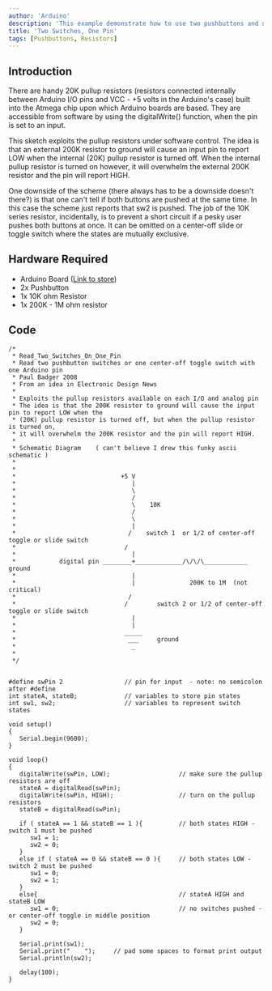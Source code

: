 ```yaml
---
author: 'Arduino'
description: 'This example demonstrate how to use two pushbuttons and distunguish between them using only one pin on your Arduino'
title: 'Two Switches, One Pin'
tags: [Pushbuttons, Resistors]
---
```


## Introduction
There are handy 20K pullup resistors (resistors connected internally between Arduino I/O pins and VCC - +5 volts in the Arduino's case) built into the Atmega chip upon which Arduino boards are based. They are accessible from software by using the digitalWrite() function, when the pin is set to an input.

This sketch exploits the pullup resistors under software control. The idea is that an external 200K resistor to ground will cause an input pin to report LOW when the internal (20K) pullup resistor is turned off. When the internal pullup resistor is turned on however, it will overwhelm the external 200K resistor and the pin will report HIGH.

One downside of the scheme (there always has to be a downside doesn't there?) is that one can't tell if both buttons are pushed at the same time. In this case the scheme just reports that sw2 is pushed. The job of the 10K series resistor, incidentally, is to prevent a short circuit if a pesky user pushes both buttons at once. It can be omitted on a center-off slide or toggle switch where the states are mutually exclusive.


## Hardware Required
- Arduino Board ([Link to store](https://store.arduino.cc/))
- 2x Pushbutton
- 1x 10K ohm Resistor
- 1x 200K - 1M ohm resistor

## Code
```arduino
/*
 * Read_Two_Switches_On_One_Pin
 * Read two pushbutton switches or one center-off toggle switch with one Arduino pin
 * Paul Badger 2008
 * From an idea in Electronic Design News
 *
 * Exploits the pullup resistors available on each I/O and analog pin
 * The idea is that the 200K resistor to ground will cause the input pin to report LOW when the
 * (20K) pullup resistor is turned off, but when the pullup resistor is turned on,
 * it will overwhelm the 200K resistor and the pin will report HIGH.
 *
 * Schematic Diagram    ( can't believe I drew this funky ascii schematic )
 *
 *
 *                             +5 V
 *                                |
 *                                \
 *                                /
 *                                \    10K
 *                                /
 *                                \
 *                                |
 *                               /    switch 1  or 1/2 of center-off toggle or slide switch
 *                              /
 *                                |
 *            digital pin ________+_____________/\/\/\____________   ground
 *                                |
 *                                |               200K to 1M  (not critical)
 *                               /
 *                              /        switch 2 or 1/2 of center-off toggle or slide switch
 *                                |
 *                                |
 *                              _____
 *                               ___     ground
 *                                _
 *
 */


#define swPin 2                 // pin for input  - note: no semicolon after #define
int stateA, stateB;             // variables to store pin states
int sw1, sw2;                   // variables to represent switch states

void setup()
{
   Serial.begin(9600);
}

void loop()
{
   digitalWrite(swPin, LOW);                   // make sure the pullup resistors are off
   stateA = digitalRead(swPin);
   digitalWrite(swPin, HIGH);                  // turn on the pullup resistors
   stateB = digitalRead(swPin);

   if ( stateA == 1 && stateB == 1 ){          // both states HIGH - switch 1 must be pushed
      sw1 = 1;
      sw2 = 0;
   }
   else if ( stateA == 0 && stateB == 0 ){     // both states LOW - switch 2 must be pushed
      sw1 = 0;
      sw2 = 1;
   }
   else{                                       // stateA HIGH and stateB LOW
      sw1 = 0;                                 // no switches pushed - or center-off toggle in middle position
      sw2 = 0;
   }

   Serial.print(sw1);
   Serial.print("    ");     // pad some spaces to format print output
   Serial.println(sw2);

   delay(100);
}
```
